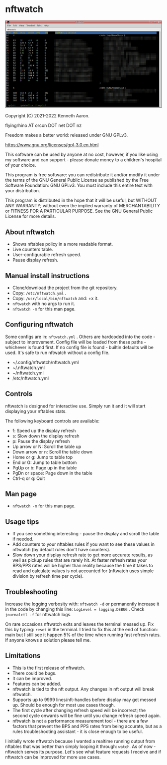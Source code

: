 
nftwatch
========

![](nftwatch.png)

Copyright (C) 2021-2022 Kenneth Aaron.

flyingrhino AT orcon DOT net DOT nz

Freedom makes a better world: released under GNU GPLv3.

https://www.gnu.org/licenses/gpl-3.0.en.html

This software can be used by anyone at no cost, however,
if you like using my software and can support - please
donate money to a children's hospital of your choice.

This program is free software: you can redistribute it
and/or modify it under the terms of the GNU General Public
License as published by the Free Software Foundation:
GNU GPLv3. You must include this entire text with your
distribution.

This program is distributed in the hope that it will be
useful, but WITHOUT ANY WARRANTY; without even the implied
warranty of MERCHANTABILITY or FITNESS FOR A PARTICULAR
PURPOSE.
See the GNU General Public License for more details.


About nftwatch
--------------

* Shows nftables policy in a more readable format.
* Live counters table.
* User-configurable refresh speed.
* Pause display refresh.


Manual install instructions
---------------------------

* Clone/download the project from the git repository.
* Copy:  `/etc/nftwatch.yml`    .
* Copy:  `/usr/local/bin/nftwatch`  and:  +x  it.
* `nftwatch`  with no args to run it.
* `nftwatch -m`  for this man page.


Configuring nftwatch
--------------------

Some configs are in:  `nftwatch.yml`    .
Others are hardcoded into the code - subject to improvement.
Config file will be loaded from these paths - whichever
is found first. If no config file is found - builtin
defaults will be used.
It's safe to run nftwatch without a config file.

* ~/.config/nftwatch/nftwatch.yml
* ~/.nftwatch.yml
* ~/nftwatch.yml
* /etc/nftwatch.yml


Controls
--------

nftwatch is designed for interactive use. Simply run it
and it will start displaying your nftables stats.

The following keyboard controls are available:

- f:                Speed up the display refresh
- s:                Slow down the display refresh
- p:                Pause the display refresh
- Up arrow or N:    Scroll the table up
- Down arrow or n:  Scroll the table down
- Home or g:        Jump to table top
- End or G:         Jump to table bottom
- PgUp or b:        Page up in the table
- PgDn or space:    Page down in the table
- Ctrl-q or q:      Quit


Man page
--------

* `nftwatch -m`  for this man page.


Usage tips
----------

* If you see something interesting - pause the display
and scroll the table if needed.
* Add counters to your nftables rules if you want to see
these values in nftwatch (by default rules don't have
counters).
* Slow down your display refresh rate to get more accurate
results, as well as pickup rules that are rarely hit.
At faster refresh rates your BPS/PPS rates will be
higher than reality because the time it takes to read and
calculate values is not accounted for (nftwatch uses
simple division by refresh time per cycle).


Troubleshooting
---------------

Increase the logging verbosity with:  `nftwatch -d`
or permanently increase it in the code by changing this
line:  `LogLevel = logging.DEBUG`    .
Check  `journalctl -f`  for nftwatch logs.

On rare occasions nftwatch exits and leaves the terminal
messed up. Fix this by typing:  `reset`  in the terminal.
I tried to fix this at the end of function:  main
but I still see it happen 5% of the time when running fast
refresh rates.
If anyone knows a solution please tell me.


Limitations
-----------

- This is the first release of nftwatch.
- There could be bugs.
- It can be improved.
- Features can be added.
- nftwatch is tied to the nft output. Any changes in nft
output will break nftwatch.
- Supports up to 9999 lines/nft-handles before display may
get messed up. Should be enough for most use cases though.
- The first cycle after changing refresh speed will be
incorrect; the second cycle onwards will be fine until
you change refresh speed again.
- nftwatch is not a performance measurement tool - there
are a few factors that prevent the BPS and PPS rates from
being accurate, but as a rules troubleshooting assistant -
it is close enough to be useful.

I initially wrote nftwatch because I wanted a realtime
running output from nftables that was better than simply
looping it through:  `watch`. As of now - nftwatch serves
its purpose. Let's see what feature requests I receive and
if nftwatch can be improved for more use cases.

